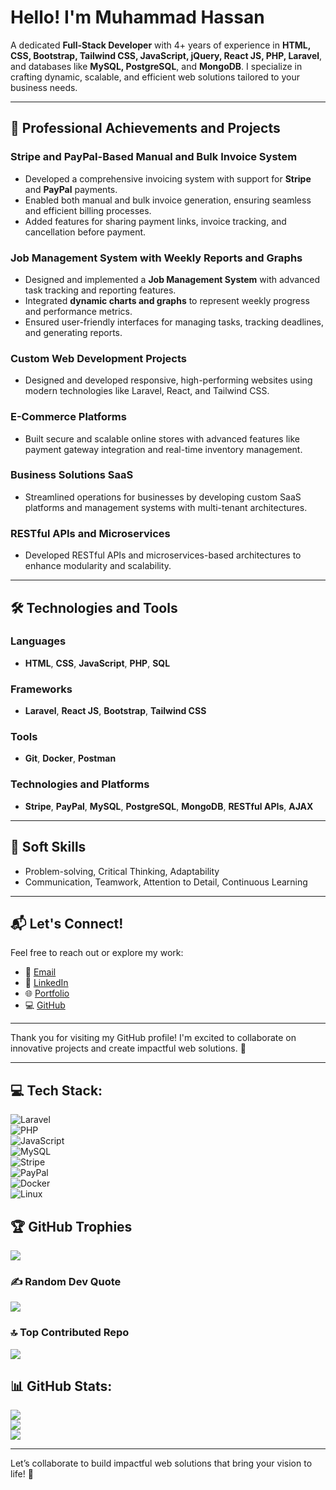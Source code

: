 
# Hello! I'm Muhammad Hassan

A dedicated **Full-Stack Developer** with 4+ years of experience in **HTML, CSS, Bootstrap, Tailwind CSS, JavaScript, jQuery, React JS, PHP, Laravel**, and databases like **MySQL, PostgreSQL**, and **MongoDB**. I specialize in crafting dynamic, scalable, and efficient web solutions tailored to your business needs.

---

## 💼 Professional Achievements and Projects

### Stripe and PayPal-Based Manual and Bulk Invoice System
- Developed a comprehensive invoicing system with support for **Stripe** and **PayPal** payments.  
- Enabled both manual and bulk invoice generation, ensuring seamless and efficient billing processes.  
- Added features for sharing payment links, invoice tracking, and cancellation before payment.

### Job Management System with Weekly Reports and Graphs
- Designed and implemented a **Job Management System** with advanced task tracking and reporting features.  
- Integrated **dynamic charts and graphs** to represent weekly progress and performance metrics.  
- Ensured user-friendly interfaces for managing tasks, tracking deadlines, and generating reports.

### Custom Web Development Projects
- Designed and developed responsive, high-performing websites using modern technologies like Laravel, React, and Tailwind CSS.

### E-Commerce Platforms
- Built secure and scalable online stores with advanced features like payment gateway integration and real-time inventory management.

### Business Solutions SaaS
- Streamlined operations for businesses by developing custom SaaS platforms and management systems with multi-tenant architectures.

### RESTful APIs and Microservices
- Developed RESTful APIs and microservices-based architectures to enhance modularity and scalability.

---

## 🛠️ Technologies and Tools

### Languages
- **HTML**, **CSS**, **JavaScript**, **PHP**, **SQL**

### Frameworks
- **Laravel**, **React JS**, **Bootstrap**, **Tailwind CSS**

### Tools
- **Git**, **Docker**, **Postman**

### Technologies and Platforms
- **Stripe**, **PayPal**, **MySQL**, **PostgreSQL**, **MongoDB**, **RESTful APIs**, **AJAX**

---

## 🌟 Soft Skills
- Problem-solving, Critical Thinking, Adaptability  
- Communication, Teamwork, Attention to Detail, Continuous Learning

---

## 📬 Let's Connect!

Feel free to reach out or explore my work:

- 📧 [Email](mailto:hassan.codeflex@gmail.com)  
- 💼 [LinkedIn](https://www.linkedin.com/in/muhammad-hassan-104993302/)  
- 🌐 [Portfolio](http://hassan.codeflex.org)  
- 💻 [GitHub](https://github.com/MuhammadHassandeveloper)

---

Thank you for visiting my GitHub profile! I'm excited to collaborate on innovative projects and create impactful web solutions. 🚀

---

## 💻 Tech Stack:
![Laravel](https://img.shields.io/badge/laravel-%23FF2D20.svg?style=flat-square&logo=laravel&logoColor=white)  
![PHP](https://img.shields.io/badge/php-%23777BB4.svg?style=flat-square&logo=php&logoColor=white)  
![JavaScript](https://img.shields.io/badge/javascript-%23F7DF1E.svg?style=flat-square&logo=javascript&logoColor=black)  
![MySQL](https://img.shields.io/badge/mysql-%2300f.svg?style=flat-square&logo=mysql&logoColor=white)  
![Stripe](https://img.shields.io/badge/stripe-%23E1EFFF.svg?style=flat-square&logo=stripe&logoColor=blue)  
![PayPal](https://img.shields.io/badge/PayPal-%230073CF.svg?style=flat-square&logo=PayPal&logoColor=white)  
![Docker](https://img.shields.io/badge/docker-%230db7ed.svg?style=flat-square&logo=docker&logoColor=white)  
![Linux](https://img.shields.io/badge/linux-FCC624?style=flat-square&logo=linux&logoColor=black)

## 🏆 GitHub Trophies
![](https://github-profile-trophy.vercel.app/?username=MuhammadHassandeveloper&theme=radical&no-frame=false&no-bg=false&margin-w=4)

### ✍️ Random Dev Quote
![](https://quotes-github-readme.vercel.app/api?type=horizontal&theme=radical)

### 🔝 Top Contributed Repo
![](https://github-contributor-stats.vercel.app/api?username=MuhammadHassandeveloper&limit=5&theme=dark&combine_all_yearly_contributions=true)

## 📊 GitHub Stats:
![](https://github-readme-stats.vercel.app/api?username=MuhammadHassandeveloper&theme=vue-dark&hide_border=false&include_all_commits=true&count_private=true)<br/>
![](https://github-readme-streak-stats.herokuapp.com/?user=MuhammadHassandeveloper&theme=vue-dark&hide_border=false)<br/>
![](https://github-readme-stats.vercel.app/api/top-langs/?username=MuhammadHassandeveloper&theme=vue-dark&hide_border=false&include_all_commits=true&count_private=true&layout=compact)

---

Let’s collaborate to build impactful web solutions that bring your vision to life! 🤝
